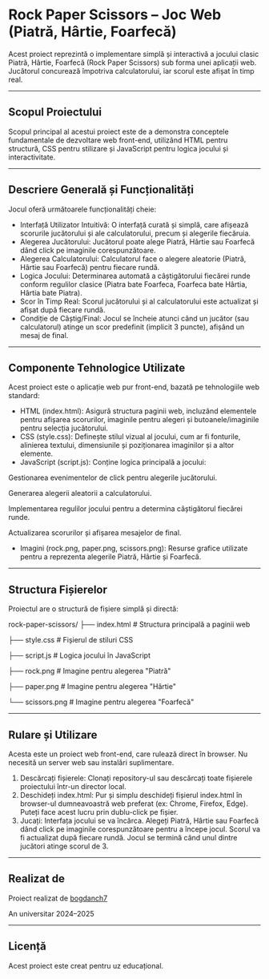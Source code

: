 # Rock Paper Scissors – Joc Web (Piatră, Hârtie, Foarfecă)

Acest proiect reprezintă o implementare simplă și interactivă a jocului clasic Piatră, Hârtie, Foarfecă (Rock Paper Scissors) sub forma unei aplicații web. Jucătorul concurează împotriva calculatorului, iar scorul este afișat în timp real.

---

## Scopul Proiectului

Scopul principal al acestui proiect este de a demonstra conceptele fundamentale de dezvoltare web front-end, utilizând HTML pentru structură, CSS pentru stilizare și JavaScript pentru logica jocului și interactivitate.

---

## Descriere Generală și Funcționalități

Jocul oferă următoarele funcționalități cheie:
- Interfață Utilizator Intuitivă: O interfață curată și simplă, care afișează scorurile jucătorului și ale calculatorului, precum și alegerile fiecăruia.
- Alegerea Jucătorului: Jucătorul poate alege Piatră, Hârtie sau Foarfecă dând click pe imaginile corespunzătoare.
- Alegerea Calculatorului: Calculatorul face o alegere aleatorie (Piatră, Hârtie sau Foarfecă) pentru fiecare rundă.
- Logica Jocului: Determinarea automată a câștigătorului fiecărei runde conform regulilor clasice (Piatra bate Foarfeca, Foarfeca bate Hârtia, Hârtia bate Piatra).
- Scor în Timp Real: Scorul jucătorului și al calculatorului este actualizat și afișat după fiecare rundă.
- Condiție de Câștig/Final: Jocul se încheie atunci când un jucător (sau calculatorul) atinge un scor predefinit (implicit 3 puncte), afișând un mesaj de final.

---

## Componente Tehnologice Utilizate

Acest proiect este o aplicație web pur front-end, bazată pe tehnologiile web standard:
- HTML (index.html): Asigură structura paginii web, incluzând elementele pentru afișarea scorurilor, imaginile pentru alegeri și butoanele/imaginile pentru selecția jucătorului.
- CSS (style.css): Definește stilul vizual al jocului, cum ar fi fonturile, alinierea textului, dimensiunile și poziționarea imaginilor și a altor elemente.
- JavaScript (script.js): Conține logica principală a jocului:

Gestionarea evenimentelor de click pentru alegerile jucătorului.

Generarea alegerii aleatorii a calculatorului.

Implementarea regulilor jocului pentru a determina câștigătorul fiecărei runde.

Actualizarea scorurilor și afișarea mesajelor de final.

- Imagini (rock.png, paper.png, scissors.png): Resurse grafice utilizate pentru a reprezenta alegerile Piatră, Hârtie și Foarfecă.

---

## Structura Fișierelor

Proiectul are o structură de fișiere simplă și directă:

rock-paper-scissors/
├── index.html        # Structura principală a paginii web

├── style.css         # Fișierul de stiluri CSS

├── script.js         # Logica jocului în JavaScript

├── rock.png          # Imagine pentru alegerea "Piatră"

├── paper.png         # Imagine pentru alegerea "Hârtie"

└── scissors.png      # Imagine pentru alegerea "Foarfecă"

---

## Rulare și Utilizare

Acesta este un proiect web front-end, care rulează direct în browser. Nu necesită un server web sau instalări suplimentare.
1. Descărcați fișierele: Clonați repository-ul sau descărcați toate fișierele proiectului într-un director local.
2. Deschideți index.html: Pur și simplu deschideți fișierul index.html în browser-ul dumneavoastră web preferat (ex: Chrome, Firefox, Edge). Puteți face acest lucru prin dublu-click pe fișier.
3. Jucați: Interfața jocului se va încărca. Alegeți Piatră, Hârtie sau Foarfecă dând click pe imaginile corespunzătoare pentru a începe jocul. Scorul va fi actualizat după fiecare rundă. Jocul se termină când unul dintre jucători atinge scorul de 3.

---

## Realizat de

Proiect realizat de [bogdanch7](https://github.com/bogdanch7)

An universitar 2024–2025

---

## Licență

Acest proiect este creat pentru uz educațional.

